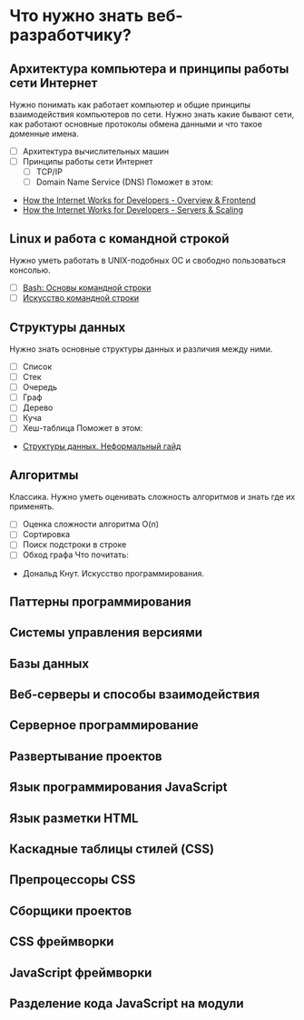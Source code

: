 # Что нужно знать веб-разработчику?

## Архитектура компьютера и принципы работы сети Интернет
Нужно понимать как работает компьютер и общие принципы взаимодействия компьютеров по сети. Нужно знать какие бывают сети, как работают основные протоколы обмена данными и что такое доменные имена.
- [ ] Архитектура вычислительных машин
- [ ] Принципы работы сети Интернет
  - [ ] TCP/IP
  - [ ] Domain Name Service (DNS)
Поможет в этом:
* [How the Internet Works for Developers - Overview & Frontend](https://www.youtube.com/watch?v=e4S8zfLdLgQ&index=14&list=PLoYCgNOIyGAB_8_iq1cL8MVeun7cB6eNc)
* [How the Internet Works for Developers - Servers & Scaling](https://www.youtube.com/watch?v=FTAPjr7vgxE&list=PLoYCgNOIyGAB_8_iq1cL8MVeun7cB6eNc&index=21)

## Linux и работа с командной строкой
Нужно уметь работать в UNIX-подобных ОС и свободно пользоваться консолью.
- [ ] [Bash: Основы командной строки](https://ru.hexlet.io/courses/bash)
- [ ] [Искусство командной строки](https://github.com/jlevy/the-art-of-command-line/blob/master/README-ru.md)

## Структуры данных
Нужно знать основные структуры данных и различия между ними.
- [ ] Список
- [ ] Стек
- [ ] Очередь
- [ ] Граф
- [ ] Дерево
- [ ] Куча
- [ ] Хеш-таблица
Поможет в этом:
* [Структуры данных. Неформальный гайд](https://habrahabr.ru/post/263765)

## Алгоритмы
Классика. Нужно уметь оценивать сложность алгоритмов и знать где их применять.
- [ ] Оценка сложности алгоритма O(n)
- [ ] Сортировка
- [ ] Поиск подстроки в строке
- [ ] Обход графа
Что почитать:
* Дональд Кнут. Искусство программирования.

## Паттерны программирования

## Системы управления версиями

## Базы данных

## Веб-серверы и способы взаимодействия

## Серверное программирование

## Развертывание проектов

## Язык программирования JavaScript

## Язык разметки HTML

## Каскадные таблицы стилей (CSS)

## Препроцессоры CSS

## Сборщики проектов

## CSS фреймворки

## JavaScript фреймворки

## Разделение кода JavaScript на модули
